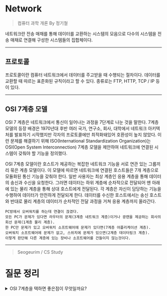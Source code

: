 # Network 

> 컴퓨터 과학 개론 By 정기철
 
네트워크란 전송 매채를 통해 데이터를 교환하는 시스템의 모음으로 다수의 시스템을 전송 매채로 연결해 구성한 시스템들의 집합체이다.

***

## 프로토콜
 
프로토콜이란 컴퓨터 네트워크에서 데이터를 주고받을 때 수행되는 절차이다. 데이터를 교환할 때 따르는 표준화된 규칙이라고 할 수 있다. 종류로는 FTP, HTTP, TCP / IP 등이 있다.

***

## OSI 7계층 모델

OSI 7 계층은 네트워크에서 통신이 일어나는 과정을 7단계로 나눈 것을 말한다. 7계층 모델의 등장 배경은 1970년대 후반 여러 국가, 연구소, 회사, 대학에서 네트워크 아키텍처를 발표하기 시작했지만 각자의 프로토콜에만 최적화돼있어 호환성이 높지 않았다. 이런 문제를 해결하기 위해 ISO(International Standardization Organization)는 OSI(Open System Interconnection) 7계층 모델을 제안하여 네트워크에 연결된 시스템이 갖춰야 할 기능을 정의했다.


OSI 7계층 모델이란 호스트가 제공하는 복잡한 네트워크 기능을 서로 연관 있는 그룹끼리 묶은 계층 모델이다. 이 모델에 따르면 네트워크에 연결된 호스트들은 7개 계층으로 모듈화된 통신 기능을 갖춰야 한다. 일반 사용자는 최상 계층인 응용 계층을 통해 데이터의 송신과 수신을 요청한다. 그러면 데이터는 하위 계층에 순차적으로 전달되어 맨 아래에 있는 물리 계층을 통해 상대 호스트에게 전달된다. 각 계층은 자신이 담당하는 기능을 수행하여 데이터가 안전하게 전달되게 한다. 데이터를 수신한 호스트에서는 송신 호스트와 반대로 물리 계층의 데이터가 순차적인 전달 과정을 거쳐 응용 계층까지 올라간다.

```
PC방에서 오버워치를 하는데 연결이 끊겼다.
모든 PC가 문제가 있다면 라우터의 문제(3계층 네트워크 계층)이거나 광랜을 제공하는 회사의 회선 문제(1계층 물리 계층).
한 PC만 문제가 있고 오버워치 소프트웨어에 문제가 있다면(7계층 어플리케이션 계층).
오버워치 소프트웨어에 문제가 없고, 스위치에 문제가 있으면(2계층 데이터링크 계층).
이렇게 판단해 다른 계층에 있는 장비나 소프트웨어를 건들이지 않는것이다.
```

***

> Seogeurim / CS Study

# 질문 정리

<details><summary>OSI 7계층을 택하면 좋은점이 무엇일까요?</summary>
1. 네트워크 통신이 일어나는 과정을 단계별로 살필 수 있기 때문에 문제 원인의 범위를 좁힐 수 있어 효율적이다.
2. 장비 간 호환성을 제공하며 네트워크 장치/컴퓨팅 장치를 만들 때의 참조모델 표준이 될 수 있다.
</details>


 

  
